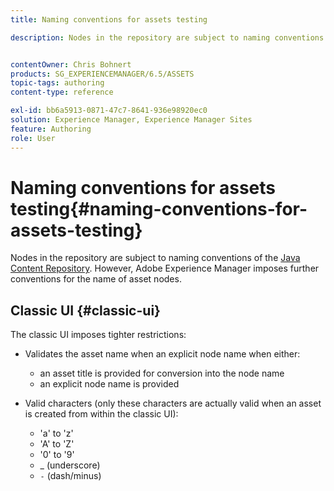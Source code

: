 ```yaml
---
title: Naming conventions for assets testing

description: Nodes in the repository are subject to naming conventions of the Java Content Repository. However, Adobe Experience Manager imposes further conventions for the name of asset nodes.


contentOwner: Chris Bohnert
products: SG_EXPERIENCEMANAGER/6.5/ASSETS
topic-tags: authoring
content-type: reference

exl-id: bb6a5913-0871-47c7-8641-936e98920ec0
solution: Experience Manager, Experience Manager Sites
feature: Authoring
role: User
---
```

# Naming conventions for assets testing{#naming-conventions-for-assets-testing}

Nodes in the repository are subject to naming conventions of the [Java Content Repository](/help/sites-developing/the-basics.md#java-content-repository). However, Adobe Experience Manager imposes further conventions for the name of asset nodes.

## Classic UI {#classic-ui}

The classic UI imposes tighter restrictions:

* Validates the asset name when an explicit node name when either:

    * an asset title is provided for conversion into the node name
    * an explicit node name is provided

* Valid characters (only these characters are actually valid when an asset is created from within the classic UI):

    * 'a' to 'z'
    * 'A' to 'Z'
    * '0' to '9'
    * _ (underscore)
    * `-` (dash/minus)
